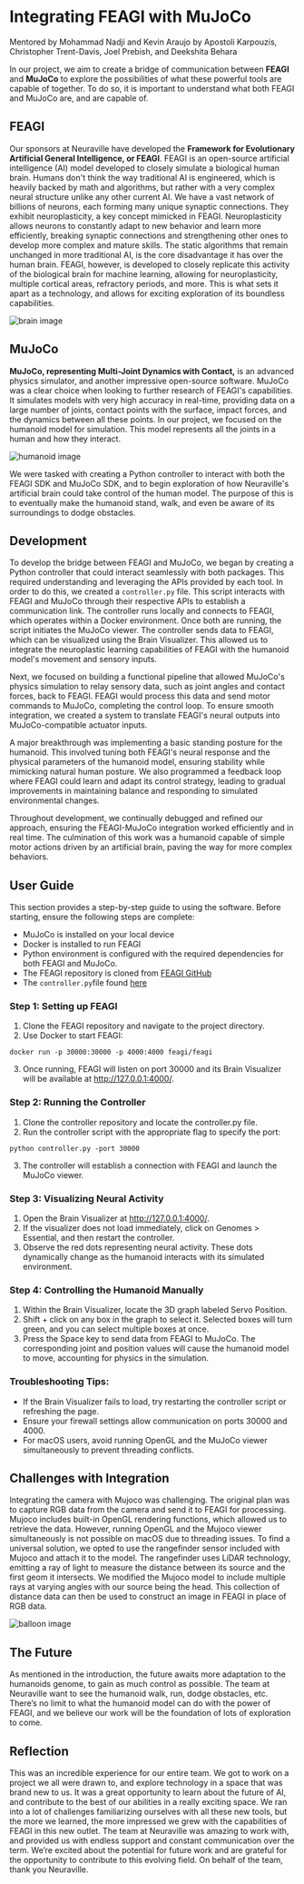 # Integrating FEAGI with MuJoCo
Mentored by Mohammad Nadji and Kevin Araujo
by Apostoli Karpouzis, Christopher Trent-Davis, Joel Prebish, and Deekshita Behara

In our project, we aim to create a bridge of communication between **FEAGI** and **MuJoCo** to explore the possibilities of what these powerful tools are capable of together. To do so, it is important to understand what both FEAGI and MuJoCo are, and are capable of. 

**FEAGI**
---
Our sponsors at Neuraville have developed the **Framework for Evolutionary Artificial General Intelligence, or FEAGI**. FEAGI is an open-source artificial intelligence (AI) model developed to closely simulate a biological human brain. Humans don't think the way traditional AI is engineered, which is heavily backed by math and algorithms, but rather with a very complex neural structure unlike any other current AI. We have a vast network of billions of neurons, each forming many unique synaptic connections. They exhibit neuroplasticity, a key concept mimicked in FEAGI. Neuroplasticity allows neurons to constantly adapt to new behavior and learn more efficiently, breaking synaptic connections and strengthening other ones to develop more complex and mature skills. The static algorithms that remain unchanged in more traditional AI, is the core disadvantage it has over the human brain. FEAGI, however, is developed to closely replicate this activity of the biological brain for machine learning, allowing for neuroplasticity, multiple cortical areas, refractory periods, and more. This is what sets it apart as a technology, and allows for exciting exploration of its boundless capabilities.

![brain image](https://drive.google.com/uc?id=1OmON8JxVTclrQNCezvB2I-MEYwqxgG0e)

**MuJoCo**
---
**MuJoCo, representing Multi-Joint Dynamics with Contact,** is an advanced physics simulator, and another impressive open-source software. MuJoCo was a clear choice when looking to further research of FEAGI's capabilities. It simulates models with very high accuracy in real-time, providing data on a large number of joints, contact points with the surface, impact forces, and the dynamics between all these points. In our project, we focused on the humanoid model for simulation. This model represents all the joints in a human and how they interact.

![humanoid image](https://drive.google.com/uc?id=16NrbTr3qqJKdwPV5h5bw0f3UTK-PATPh)

We were tasked with creating a Python controller to interact with both the FEAGI SDK and MuJoCo SDK, and to begin exploration of how Neuraville's artificial brain could take control of the human model. The purpose of this is to eventually make the humanoid stand, walk, and even be aware of its surroundings to dodge obstacles. 


## Development

To develop the bridge between FEAGI and MuJoCo, we began by creating a Python controller that could interact seamlessly with both packages. This required understanding and leveraging the APIs provided by each tool. In order to do this, we created a `controller.py` file. This script interacts with FEAGI and MuJoCo through their respective APIs to establish a communication link. The controller runs locally and connects to FEAGI, which operates within a Docker environment. Once both are running, the script initiates the MuJoCo viewer. The controller sends data to FEAGI, which can be visualized using the Brain Visualizer. This allowed us to integrate the neuroplastic learning capabilities of FEAGI with the humanoid model's movement and sensory inputs. 

Next, we focused on building a functional pipeline that allowed MuJoCo's physics simulation to relay sensory data, such as joint angles and contact forces, back to FEAGI. FEAGI would process this data and send motor commands to MuJoCo, completing the control loop. To ensure smooth integration, we created a system to translate FEAGI's neural outputs into MuJoCo-compatible actuator inputs.

A major breakthrough was implementing a basic standing posture for the humanoid. This involved tuning both FEAGI's neural response and the physical parameters of the humanoid model, ensuring stability while mimicking natural human posture. We also programmed a feedback loop where FEAGI could learn and adapt its control strategy, leading to gradual improvements in maintaining balance and responding to simulated environmental changes.

Throughout development, we continually debugged and refined our approach, ensuring the FEAGI-MuJoCo integration worked efficiently and in real time. The culmination of this work was a humanoid capable of simple motor actions driven by an artificial brain, paving the way for more complex behaviors.

## User Guide

This section provides a step-by-step guide to using the software. 
Before starting, ensure the following steps are complete:
- MuJoCo is installed on your local device
- Docker is installed to run FEAGI
- Python environment is configured with the required dependencies for both FEAGI and MuJoCo.
- The FEAGI repository is cloned from [FEAGI GitHub](https://github.com/feagi/feagi)
- The `controller.py`file found [here](https://github.com/feagi/controllers/tree/feature-add-mujoco)

### Step 1: Setting up FEAGI
1. Clone the FEAGI repository and navigate to the project directory.
2. Use Docker to start FEAGI:
```plaintext
docker run -p 30000:30000 -p 4000:4000 feagi/feagi
```
3. Once running, FEAGI will listen on port 30000 and its Brain Visualizer will be available at http://127.0.0.1:4000/.

### Step 2: Running the Controller
1. Clone the controller repository and locate the controller.py file.
2. Run the controller script with the appropriate flag to specify the port:
```plaintext
python controller.py -port 30000
```
3. The controller will establish a connection with FEAGI and launch the MuJoCo viewer.

### Step 3: Visualizing Neural Activity
1. Open the Brain Visualizer at http://127.0.0.1:4000/.
2. If the visualizer does not load immediately, click on Genomes > Essential, and then restart the controller.
3. Observe the red dots representing neural activity. These dots dynamically change as the humanoid interacts with its simulated environment.

### Step 4: Controlling the Humanoid Manually
1. Within the Brain Visualizer, locate the 3D graph labeled Servo Position.
2. Shift + click on any box in the graph to select it. Selected boxes will turn green, and you can select multiple boxes at once.
3. Press the Space key to send data from FEAGI to MuJoCo. The corresponding joint and position values will cause the humanoid model to move, accounting for physics in the simulation.

### Troubleshooting Tips:
- If the Brain Visualizer fails to load, try restarting the controller script or refreshing the page.
- Ensure your firewall settings allow communication on ports 30000 and 4000.
- For macOS users, avoid running OpenGL and the MuJoCo viewer simultaneously to prevent threading conflicts.



## Challenges with Integration

Integrating the camera with Mujoco was challenging. The original plan was to capture RGB data from the camera and send it to FEAGI for processing. Mujoco includes built-in OpenGL rendering functions, which allowed us to retrieve the data. However, running OpenGL and the Mujoco viewer simultaneously is not possible on macOS due to threading issues.
To find a universal solution, we opted to use the rangefinder sensor included with Mujoco and attach it to the model. The rangefinder uses LiDAR technology, emitting a ray of light to measure the distance between its source and the first geom it intersects. We modified the Mujoco model to include multiple rays at varying angles with our source being the head. This collection of distance data can then be used to construct an image in FEAGI in place of RGB data.

![balloon image](https://drive.google.com/uc?id=17CqdGVeC765WS7RWPSsKupFyk19349P3)
## The Future

As mentioned in the introduction, the future awaits more adaptation to the humanoids genome, to gain as much control as possible. The team at Neuraville want to see the humanoid walk, run, dodge obstacles, etc. There’s no limit to what the humanoid model can do with the power of FEAGI, and we believe our work will be the foundation of lots of exploration to come. 

## Reflection

This was an incredible experience for our entire team. We got to work on a project we all were drawn to, and explore technology in a space that was brand new to us. It was a great opportunity to learn about the future of AI, and contribute to the best of our abilities in a really exciting space. We ran into a lot of challenges familiarizing ourselves with all these new tools, but the more we learned, the more impressed we grew with the capabilities of FEAGI in this new outlet. The team at Neuraville was amazing to work with, and provided us with endless support and constant communication over the term. We’re excited about the potential for future work and are grateful for the opportunity to contribute to this evolving field. On behalf of the team, thank you Neuraville. 




